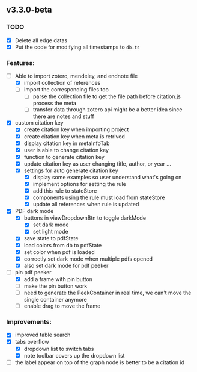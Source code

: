 ## v3.3.0-beta

### TODO

- [x] Delete all edge datas
- [x] Put the code for modifying all timestamps to `db.ts`

### Features:

- [ ] Able to import zotero, mendeley, and endnote file
  - [x] import collection of references
  - [ ] import the corresponding files too
    - [ ] parse the collection file to get the file path before citation.js process the meta
    - [ ] transfer data through zotero api might be a better idea since there are notes and stuff
- [x] custom citation key
  - [x] create citation key when importing project
  - [x] create citation key when meta is retrived
  - [x] display citation key in metaInfoTab
  - [x] user is able to change citation key
  - [x] function to generate citation key
  - [x] update citation key as user changing title, author, or year ...
  - [x] settings for auto generate citation key
    - [x] display some examples so user understand what's going on
    - [x] implement options for setting the rule
    - [x] add this rule to stateStore
    - [x] components using the rule must load from stateStore
    - [x] update all references when rule is updated
- [x] PDF dark mode
  - [x] buttons in viewDropdownBtn to toggle darkMode
    - [x] set dark mode
    - [x] set light mode
  - [x] save state to pdfState
  - [x] load colors from db to pdfState
  - [x] set color when pdf is loaded
  - [x] correctly set dark mode when multiple pdfs opened
  - [x] also set dark mode for pdf peeker
- [ ] pin pdf peeker
  - [x] add a frame with pin button
  - [ ] make the pin button work
  - [ ] need to generate the PeekContainer in real time, we can't move the single container anymore
  - [ ] enable drag to move the frame

### Improvements:

- [x] improved table search
- [x] tabs overflow
  - [x] dropdown list to switch tabs
  - [x] note toolbar covers up the dropdown list
- [ ] the label appear on top of the graph node is better to be a citation id

